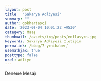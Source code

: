 ```yaml
---
layout: post
title:  "Sakarya Adliyesi"
summary: ""
author: gokhantasci
date: '2023-09-04 10:01:22 +0530'
category: Maaş
thumbnail: /assets/img/posts/enflasyon.jpg
keywords: Sakarya Adliyesi İletişim
permalink: /blog/7-yenihaber/
usemathjax: true
posttype: false
ozel: adliye
---
```


Deneme Mesajı